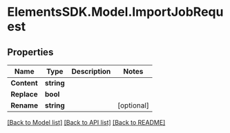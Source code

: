 # ElementsSDK.Model.ImportJobRequest

## Properties

Name | Type | Description | Notes
------------ | ------------- | ------------- | -------------
**Content** | **string** |  | 
**Replace** | **bool** |  | 
**Rename** | **string** |  | [optional] 

[[Back to Model list]](../README.md#documentation-for-models) [[Back to API list]](../README.md#documentation-for-api-endpoints) [[Back to README]](../README.md)

